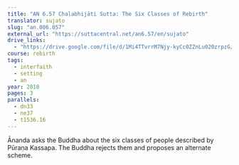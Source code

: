 ```yaml
---
title: "AN 6.57 Chaḷabhijāti Sutta: The Six Classes of Rebirth"
translator: sujato
slug: "an.006.057"
external_url: "https://suttacentral.net/an6.57/en/sujato"
drive_links:
  - "https://drive.google.com/file/d/1Mi4TTvrrM7Njy-kyCc0ZZnLu020zrpzG/view?usp=drivesdk"
course: rebirth
tags:
  - interfaith
  - setting
  - an
year: 2018
pages: 3
parallels:
  - dn33
  - ne37
  - t1536.16
---
```


Ānanda asks the Buddha about the six classes of people described by Pūraṇa Kassapa. The Buddha rejects them and proposes an alternate scheme.

